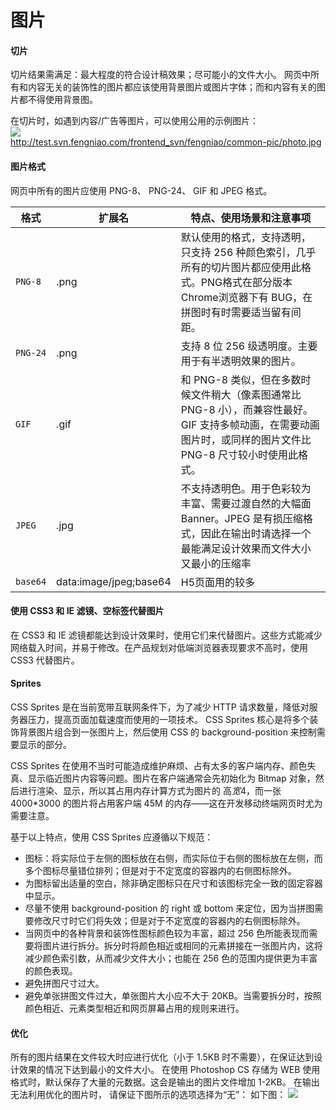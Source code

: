 # 图片 
#### 切片
切片结果需满足：最大程度的符合设计稿效果；尽可能小的文件大小。
网页中所有和内容无关的装饰性的图片都应该使用背景图片或图片字体；而和内容有关的图片都不得使用背景图。

在切片时，如遇到内容/广告等图片，可以使用公用的示例图片：  
![](https://bradenhan.gitbooks.io/front-end/content/img/photo.jpg)  
http://test.svn.fengniao.com/frontend_svn/fengniao/common-pic/photo.jpg

#### 图片格式 
网页中所有的图片应使用 PNG-8、 PNG-24、 GIF 和 JPEG 格式。

| 格式 | 扩展名| 特点、使用场景和注意事项 |
| -- | --| -- |  
| `PNG-8` | .png |  默认使用的格式，支持透明，只支持 256 种颜色索引，几乎所有的切片图片都应使用此格式。PNG格式在部分版本 Chrome浏览器下有 BUG，在拼图时有时需要适当留有间距。|
| `PNG-24` | .png  | 支持 8 位 256 级透明度。主要用于有半透明效果的图片。| 
| `GIF` | .gif |  和 PNG-8 类似，但在多数时候文件稍大（像素图通常比 PNG-8 小），而兼容性最好。GIF 支持多帧动画，在需要动画图片时，或同样的图片文件比 PNG-8 尺寸较小时使用此格式。| 
| `JPEG` | .jpg | 不支持透明色。用于色彩较为丰富、需要过渡自然的大幅面Banner。JPEG 是有损压缩格式，因此在输出时请选择一个最能满足设计效果而文件大小又最小的压缩率| 
| `base64` | data:image/jpeg;base64 | H5页面用的较多 |

#### 使用 CSS3 和 IE 滤镜、空标签代替图片
在 CSS3 和 IE 滤镜都能达到设计效果时，使用它们来代替图片。这些方式能减少网络载入时间，并易于修改。在产品规划对低端浏览器表现要求不高时，使用 CSS3 代替图片。

#### Sprites
CSS Sprites 是在当前宽带互联网条件下，为了减少 HTTP 请求数量，降低对服务器压力，提高页面加载速度而使用的一项技术。 CSS Sprites 核心是将多个装饰背景图片组合到一张图片上，然后使用 CSS 的 background-position 来控制需要显示的部分。

CSS Sprites 在使用不当时可能造成维护麻烦、占有太多的客户端内存、颜色失真、显示临近图片内容等问题。图片在客户端通常会先初始化为 Bitmap 对象，然后进行渲染、显示，所以其占用内存计算方式为图片的 高*宽*4，而一张 4000*3000 的图片将占用客户端 45M 的内存——这在开发移动终端网页时尤为需要注意。

基于以上特点，使用 CSS Sprites 应遵循以下规范：
* 图标：将实际位于左侧的图标放在右侧，而实际位于右侧的图标放在左侧，而多个图标尽量错位排列；但是对于不定宽度的容器内的右侧图标除外。
* 为图标留出适量的空白，除非确定图标只在尺寸和该图标完全一致的固定容器中显示。
* 尽量不使用 background-position 的 right 或 bottom 来定位，因为当拼图需要修改尺寸时它们将失效；但是对于不定宽度的容器内的右侧图标除外。
* 当网页中的各种背景和装饰性图标颜色较为丰富，超过 256 色所能表现而需要将图片进行拆分。拆分时将颜色相近或相同的元素拼接在一张图片内，这将减少颜色索引数，从而减少文件大小；也能在 256 色的范围内提供更为丰富的颜色表现。 
* 避免拼图尺寸过大。
* 避免单张拼图文件过大，单张图片大小应不大于 20KB。当需要拆分时，按照颜色相近、元素类型相近和网页屏幕占用的规则来进行。

#### 优化
所有的图片结果在文件较大时应进行优化（小于 1.5KB 时不需要），在保证达到设计效果的情况下达到最小的文件大小。
在使用 Photoshop CS 存储为 WEB 使用格式时，默认保存了大量的元数据。这会是输出的图片文件增加 1-2KB。 在输出无法利用优化的图片时， 请保证下图所示的选项选择为“无”：
如下图：
![](https://bradenhan.gitbooks.io/front-end/content/img/PS-pic.png)

 
 